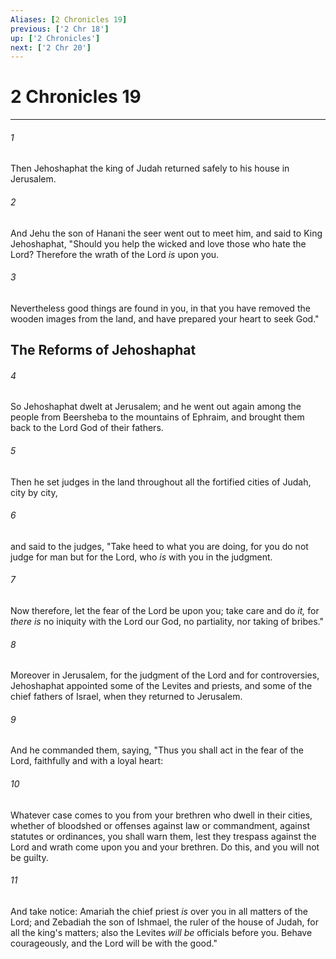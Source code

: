 ```yaml
---
Aliases: [2 Chronicles 19]
previous: ['2 Chr 18']
up: ['2 Chronicles']
next: ['2 Chr 20']
---
```

# 2 Chronicles 19

***


###### 1 
Then Jehoshaphat the king of Judah returned safely to his house in Jerusalem. 

###### 2 
And Jehu the son of Hanani the seer went out to meet him, and said to King Jehoshaphat, "Should you help the wicked and love those who hate the Lord? Therefore the wrath of the Lord _is_ upon you. 

###### 3 
Nevertheless good things are found in you, in that you have removed the wooden images from the land, and have prepared your heart to seek God." 

## The Reforms of Jehoshaphat 

###### 4 
So Jehoshaphat dwelt at Jerusalem; and he went out again among the people from Beersheba to the mountains of Ephraim, and brought them back to the Lord God of their fathers. 

###### 5 
Then he set judges in the land throughout all the fortified cities of Judah, city by city, 

###### 6 
and said to the judges, "Take heed to what you are doing, for you do not judge for man but for the Lord, who _is_ with you in the judgment. 

###### 7 
Now therefore, let the fear of the Lord be upon you; take care and do _it,_ for _there is_ no iniquity with the Lord our God, no partiality, nor taking of bribes." 

###### 8 
Moreover in Jerusalem, for the judgment of the Lord and for controversies, Jehoshaphat appointed some of the Levites and priests, and some of the chief fathers of Israel, when they returned to Jerusalem. 

###### 9 
And he commanded them, saying, "Thus you shall act in the fear of the Lord, faithfully and with a loyal heart: 

###### 10 
Whatever case comes to you from your brethren who dwell in their cities, whether of bloodshed or offenses against law or commandment, against statutes or ordinances, you shall warn them, lest they trespass against the Lord and wrath come upon you and your brethren. Do this, and you will not be guilty. 

###### 11 
And take notice: Amariah the chief priest _is_ over you in all matters of the Lord; and Zebadiah the son of Ishmael, the ruler of the house of Judah, for all the king's matters; also the Levites _will be_ officials before you. Behave courageously, and the Lord will be with the good."
